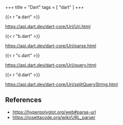 +++
title = "Dart"
tags = [ "dart" ]
+++

{{< r "a.dart" >}}

<https://api.dart.dev/dart-core/Uri/Uri.html>

{{< r "b.dart" >}}

<https://api.dart.dev/dart-core/Uri/parse.html>

{{< r "c.dart" >}}

<https://api.dart.dev/dart-core/Uri/query.html>

{{< r "d.dart" >}}

<https://api.dart.dev/dart-core/Uri/splitQueryString.html>

## References

- <https://hyperpolyglot.org/web#parse-url>
- <https://rosettacode.org/wiki/URL_parser>

